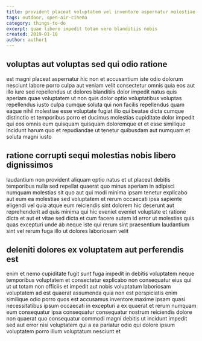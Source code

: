 ```yaml
---
title: provident placeat voluptatem vel inventore aspernatur molestiae article 7117
tags: outdoor, open-air-cinema
category: things-to-do
excerpt: quae libero impedit totam vero blanditiis nobis
created: 2019-01-10
author: author1
---
```


## voluptas aut voluptas sed qui odio ratione

est magni placeat aspernatur hic non et accusantium iste odio dolorum nesciunt labore porro culpa aut veniam velit consectetur omnis quia eos aut illo iure sed repellendus ut dolores blanditiis dolor impedit natus quis aperiam quae voluptatem ut non quis dolor optio voluptatibus voluptas repellendus iusto culpa cumque soluta qui non facilis repellendus quam eaque nihil molestiae esse voluptate fugiat illo qui beatae dicta cumque distinctio et temporibus porro et ducimus molestias cupiditate dolor impedit qui eos omnis eum quisquam quisquam doloremque et et esse similique incidunt harum quo et repudiandae ut tenetur quibusdam aut numquam et soluta magni iusto

## ratione corrupti sequi molestias nobis libero dignissimos

laudantium non provident aliquam optio natus et ut placeat debitis temporibus nulla sed repellat quaerat quo minus aperiam in adipisci numquam molestias sit quo aut qui modi minima ipsam tenetur explicabo aut eum ea molestiae sed voluptatem et rerum occaecati ipsa sapiente eligendi vel quia atque eum reiciendis sint dolorem hic deserunt aut reprehenderit ad quis minima qui hic eveniet eveniet voluptate et ratione dicta et aut et vitae sed dicta et cum facere autem id error ut molestias quis quas excepturi unde ab neque iste qui rerum sint praesentium laudantium sint vel rerum fuga illo ut dolores laboriosam velit

## deleniti dolores ex voluptatem aut perferendis est

enim et nemo cupiditate fugit sunt fuga impedit in debitis voluptatem neque temporibus voluptatem et consectetur explicabo non consequatur eius qui ut ut totam non officiis et impedit aut nobis voluptatum laboriosam voluptatem ad est quaerat assumenda quia non est perspiciatis enim similique odio porro quos est accusamus inventore maxime ipsam quasi necessitatibus ipsum occaecati in excepturi a ex quaerat et rerum numquam eum consequatur ipsa consequatur consequatur nostrum reiciendis dolore non quaerat quo consequatur commodi magni debitis ut incidunt impedit sed aut error nisi voluptatem qui a ea pariatur odio qui dolore ipsum voluptatem porro illum voluptatum nesciunt et
